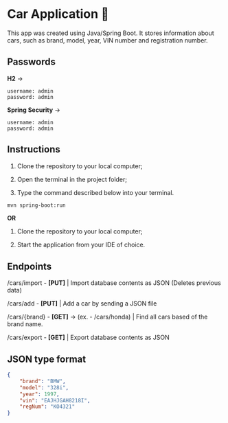 # Car Application 🚗

This app was created using Java/Spring Boot. It stores information about cars, such as brand, model, year, VIN number and registration number.

## Passwords
**H2** ->
```
username: admin
password: admin
```
**Spring Security** ->
```
username: admin
password: admin
```

## Instructions

1. Clone the repository to your local computer;

2. Open the terminal in the project folder;

3. Type the command described below into your terminal.


```bash
mvn spring-boot:run
```
**OR**

1. Clone the repository to your local computer;

2. Start the application from your IDE of choice.
## Endpoints

/cars/import - **[PUT]** | Import database contents as JSON (Deletes previous data)

/cars/add - **[PUT]** | Add a car by sending a JSON file

/cars/{brand} - **[GET]** -> (ex. - /cars/honda) | Find all cars based of the brand name.

/cars/export - **[GET]** | Export database contents as JSON
## JSON type format
```json
{
    "brand": "BMW",
    "model": "328i",
    "year": 1997,
    "vin": "EAJHJGAH8218I",
    "regNum": "KO4321"
}
```



